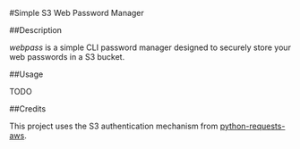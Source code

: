 #Simple S3 Web Password Manager 

##Description

*webpass* is a simple CLI password manager designed to securely store your web passwords in a S3 bucket.

##Usage

TODO

##Credits

This project uses the S3 authentication mechanism from [python-requests-aws](https://github.com/tax/python-requests-aws).
